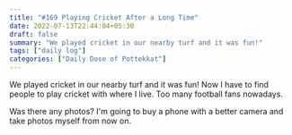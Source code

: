 ```yaml
---
title: "#169 Playing Cricket After a Long Time"
date: 2022-07-13T22:44:04+05:30
draft: false
summary: "We played cricket in our nearby turf and it was fun!"
tags: ["daily log"]
categories: ["Daily Dose of Pottekkat"]
---
```


We played cricket in our nearby turf and it was fun! Now I have to find people to play cricket with where I live. Too many football fans nowadays.

Was there any photos? I'm going to buy a phone with a better camera and take photos myself from now on.
